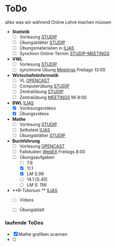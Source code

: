 # ToDo

alles was wir während Online Lehre machen müssen

- **Statistik** 
    - [ ] Vorlesung  [STUDIP](https://studip.uni-halle.de/dispatch.php/course/files/index/bb255f3166409ca6bf427d62d38a639e?cid=f69e6edd60aa482027bace682879a7bf)
    - [ ] Übungsblätter [STUDIP](https://studip.uni-halle.de/dispatch.php/course/files/index/8b0dce8c3c007b340cc25ab896ad3f87?cid=f69e6edd60aa482027bace682879a7bf)
    - [ ] Übungsmaterialien in [ILIAS](https://ilias.uni-halle.de/goto.php?target=crs_220184&client_id=unihalle)
    - [ ] Synchron Online-Termin [STUDIP-MEETINGS](https://studip.uni-halle.de/plugins.php/meetingplugin/index?cid=6aa77b737e69c82a81d93ff7c7a410c6#/) 
- **VWL** 
    - [ ] Vorlesung [STUDIP](https://studip.uni-halle.de/dispatch.php/course/files?cid=cbc118b597a7b750d1503bfb3191295c) 
    - [ ] synchrone Übung [Meetings](https://studip.uni-halle.de/plugins.php/meetingplugin/index?cid=12f91aa567b01ea251408fd2c4a6c455#/) Freitags 13:00
- **Wirtschafstinformatik**
    - [ ] VL [OPENCAST](https://studip.uni-halle.de/plugins.php/opencast/course/index?cid=df0f041ad274fc2c80bd4cb393912a92)
    - [ ] Computerübung [STUDIP](https://studip.uni-halle.de/dispatch.php/course/files?cid=df0f041ad274fc2c80bd4cb393912a92)
    - [ ] Zentralübung [STUDIP](https://studip.uni-halle.de/dispatch.php/course/files/index/680571bb9b9927b3e294135cb36ffb66?cid=df0f041ad274fc2c80bd4cb393912a92)
    - [ ] Zentralübung [MEETINGS](https://studip.uni-halle.de/plugins.php/meetingplugin/index?cid=df0f041ad274fc2c80bd4cb393912a92#/) Mi 8:00
- **BWL**  [ILIAS](https://ilias.uni-halle.de/ilias.php?ref_id=217678&cmdClass=ilrepositorygui&cmdNode=us&baseClass=ilrepositorygui)
    - [x] Vorlesungsvideos
    - [x] Übungsvideos 
- **Mathe** 
    - [ ] Vorlesung [STUDIP](https://studip.uni-halle.de/dispatch.php/course/files/index/37b1366b8d66a8d7020d870d0e2ec49a?cid=e40de35dc0052790d6339e9b1bdf7e0c)
    - [ ] Selbstest [ILIAS](https://ilias.uni-halle.de/ilias.php?ref_id=220211&cmdClass=ilrepositorygui&cmdNode=us&baseClass=ilrepositorygui)
    - [ ] Übungsblätter [STUDIP](https://studip.uni-halle.de/dispatch.php/course/files/index/92d368b2368f95cb792fd7a09bdddf78?cid=e40de35dc0052790d6339e9b1bdf7e0c)
- **Buchführung** 
    - [ ] Vorlesung [OPENCAST](https://studip.uni-halle.de/plugins.php/opencast/course/index?cid=9621ab9e6f480ff17e4a751b9ccc59d4)
    - [ ] Fallstudien [WebEX](https://uni-halle.webex.com/meet/michael.braeutigam) Freitags 8:00
    - [ ] Übungsaufgaben
        - [ ] 7.8
        - [x] 11.1 
        - [x] LM S.99
        - [ ] 14.1 (S.45)
        - [ ] LM S: 156
- **R-Tutorium ** [ILIAS](https://ilias.uni-halle.de/ilias.php?ref_id=219883&cmdClass=ilrepositorygui&cmdNode=us&baseClass=ilrepositorygui)
    - [ ] Videos 
    - [ ] Übungsblatt



### laufende ToDos

- [x] Mathe grafiken scannen
- [ ] 



